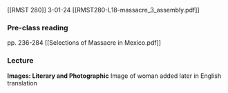 [[RMST 280]]
3-01-24
[[RMST280-L18-massacre_3_assembly.pdf]]
### Pre-class reading
pp. 236-284 [[Selections of Massacre in Mexico.pdf]]
### Lecture
**Images: Literary and Photographic**
Image of woman added later in English translation
